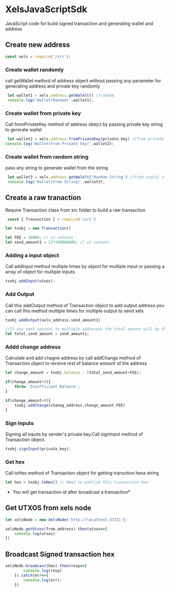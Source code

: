 # XelsJavaScriptSdk
JavaScript code for build signed transaction and generating wallet and address

## **Create new address**

```javascript
const xels = require('/src');
```
### Create wallet randomly
call getWallet method of address object without passing any parameter for generating address and private key randomly
```javascript
 let wallet1 = xels.address.getWalelt() //random
 console.log('Wallet(Random)',wallet1);
```
### Create wallet from private key
Call fromPrivateKey method of address obejct by passing private key string to gererate wallet
```javascript
 let wallet2 = xels.address.fromPrivateKey(private_key) //from private key
console.log('Wallet(From Private key)',wallet2);
```
### Create wallet from random string
pass any string to generate wallet from the string
```javascript
 let wallet3 = xels.address.getWalelt('Random String') //from static string
 console.log('Wallet(From String)',wallet3);
 ```



## **Create a raw tranaction**
Require Transaction class from src folder to build a raw transaction
```javascript
 const { Transaction } = require('/src')

let txobj = new Transaction()

let FEE = 10000; // in satoshi
let send_amount1 = 12*100000000; // in satoshi
```

### Adding a input object
Call addInput method multiple times by object for multiple input or passing a array of object for multiple inputs
```javascript
txobj.addInput(utxos);
```
### Add Output
Call this addOutput method of Transaction object to add output address.you can call this method multiple times for multiple output to send xels
```javascript
txobj.addOutput(xels_address,send_amount1)

//If you sent satoshi to multiple addresses the total amount will be the sum of those.
let total_send_amount = send_amount1;
```

### Addd change address
Calculate and add chagne address by call addChange method of Transaction object to receive rest of balance amount of the address 
```javascript
let change_amount = txobj.balance - (total_send_amount+FEE);

if(change_amount<0){
    throw 'Insufficient Balance';
}

if(change_amount>0){
    txobj.addChange(chaneg_address,change_amount-FEE)
}

```



### Sign Inputs
Signing all inputs by sender's private key.Call signInput method of Transaction object.
```javascript
txobj.signInput(private_key);
```
### Get hex 
Call toHex method of Transaction object for getting transction hexa string 
```javascript
let hex = txobj.toHex() // Need to publish this transaction hex

```
* You will get transaction id after broadcast a transaction*


## **Get UTXOS from xels node**
```javascript
let xelsNode = new XelsNode('http://localhost:37221');

xelsNode.getUtxos(from_address).then(utxos=>{
    console.log(utxos)
})
```
## **Broadcast Signed transaction hex**
```javascript
xelsNode.broadcast(hex).then(resp=>{
        console.log(resp)
    }).catch(err=>{
        console.log(err);
    })
```
